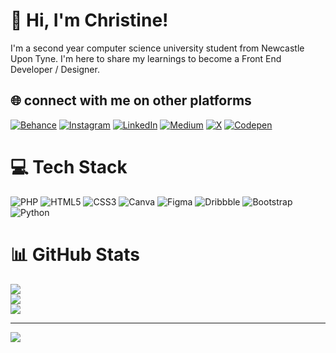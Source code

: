 # 👋 Hi, I'm Christine!
I'm a second year computer science university student from Newcastle Upon Tyne. I'm here to share my learnings to become a Front End Developer / Designer. <br>


## 🌐 connect with me on other platforms
[![Behance](https://img.shields.io/badge/Behance-1769ff?logo=behance&logoColor=white)](https://behance.net/https://www.behance.net/champt20011) [![Instagram](https://img.shields.io/badge/Instagram-%23E4405F.svg?logo=Instagram&logoColor=white)](https://instagram.com/https://www.instagram.com/christine.hampton/) [![LinkedIn](https://img.shields.io/badge/LinkedIn-%230077B5.svg?logo=linkedin&logoColor=white)](https://linkedin.com/in/https://www.linkedin.com/in/christine-hampton/) [![Medium](https://img.shields.io/badge/Medium-12100E?logo=medium&logoColor=white)](https://medium.com/@https://medium.com/@champt2001_54842) [![X](https://img.shields.io/badge/X-black.svg?logo=X&logoColor=white)](https://x.com/https://twitter.com/christinehampt) [![Codepen](https://img.shields.io/badge/Codepen-000000?style=for-the-badge&logo=codepen&logoColor=white)](https://codepen.io/https://codepen.io/christinehampt) 

# 💻 Tech Stack
![PHP](https://img.shields.io/badge/php-%23777BB4.svg?style=for-the-badge&logo=php&logoColor=white) ![HTML5](https://img.shields.io/badge/html5-%23E34F26.svg?style=for-the-badge&logo=html5&logoColor=white) ![CSS3](https://img.shields.io/badge/css3-%231572B6.svg?style=for-the-badge&logo=css3&logoColor=white) ![Canva](https://img.shields.io/badge/Canva-%2300C4CC.svg?style=for-the-badge&logo=Canva&logoColor=white) ![Figma](https://img.shields.io/badge/figma-%23F24E1E.svg?style=for-the-badge&logo=figma&logoColor=white) ![Dribbble](https://img.shields.io/badge/Dribbble-EA4C89?style=for-the-badge&logo=dribbble&logoColor=white) ![Bootstrap](https://img.shields.io/badge/bootstrap-%238511FA.svg?style=for-the-badge&logo=bootstrap&logoColor=white) ![Python](https://img.shields.io/badge/python-3670A0?style=for-the-badge&logo=python&logoColor=ffdd54)
# 📊 GitHub Stats
![](https://github-readme-stats.vercel.app/api?username=ChristineHampton&theme=dark&hide_border=false&include_all_commits=false&count_private=false)<br/>
![](https://github-readme-streak-stats.herokuapp.com/?user=ChristineHampton&theme=dark&hide_border=false)<br/>
![](https://github-readme-stats.vercel.app/api/top-langs/?username=ChristineHampton&theme=dark&hide_border=false&include_all_commits=false&count_private=false&layout=compact)

---
[![](https://visitcount.itsvg.in/api?id=ChristineHampton&icon=0&color=0)](https://visitcount.itsvg.in)

<!-- Proudly created with GPRM ( https://gprm.itsvg.in ) -->
